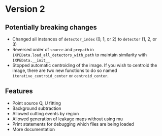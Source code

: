 # Version 2

## Potentially breaking changes
* Changed all instances of `detector_index` (0, 1, or 2) to `detector` (1, 2, or 3)
* Reversed order of `source` and `prepath` in `IXPEData.load_all_detectors_with_path` to maintain similarity with `IXPEData.__init__`
* Stopped automatic centroiding of the image. If you wish to centroid the image, there are two new functions to do so named `iterative_centroid_center` or `centroid_center`.

## Features
* Point source Q, U fitting
* Background subtraction
* Allowed cutting events by region
* Allowed generation of leakage maps without using mu
* Print statements for debugging which files are being loaded
* More documentation